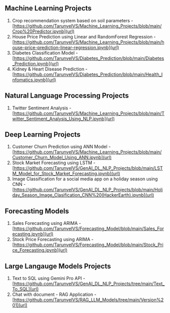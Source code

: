 ## Machine Learning Projects
1. Crop recommendation system based on soil parameters - [https://github.com/TarunvelVS/Machine_Learning_Projects/blob/main/Crop%20Predictor.ipynb](url)
2. House Price Prediction using Linear and RandomForest Regression - [https://github.com/TarunvelVS/Machine_Learning_Projects/blob/main/house-price-prediction-linear-regression.ipynb](url)
3. Diabetes Classification Model - [https://github.com/TarunvelVS/Diabetes_Prediction/blob/main/Diabetes_Prediction.ipynb](url)
4. Kidney & Heart Disease Prediction - [https://github.com/TarunvelVS/Diabetes_Prediction/blob/main/Health_Infomatics.ipynb](url)

## Natural Language Processing Projects
1. Twitter Sentiment Analysis - [https://github.com/TarunvelVS/Machine_Learning_Projects/blob/main/Twitter_Sentiment_Analysis_Using_NLP.ipynb](url)

## Deep Learning Projects
1. Customer Churn Prediction using ANN Model - [https://github.com/TarunvelVS/Machine_Learning_Projects/blob/main/Customer_Churn_Model_Using_ANN.ipynb](url)
2. Stock Market Forecasting using LSTM - [https://github.com/TarunvelVS/GenAI_DL_NLP_Projects/blob/main/LSTM_Model_for_Stock_Market_Forecasting.ipynb](url)
3. Image Classification for a social media app on a holiday season using CNN - [https://github.com/TarunvelVS/GenAI_DL_NLP_Projects/blob/main/Holiday_Season_Image_Clasification_CNN%20(HackerEarth).ipynb](url)

## Forecasting Models
1. Sales Forecasting using ARIMA - [https://github.com/TarunvelVS/Forecasting_Model/blob/main/Sales_Forecasting.ipynb](url)
2. Stock Price Forecasting using ARIMA - [https://github.com/TarunvelVS/Forecasting_Model/blob/main/Stock_Price_Forecasting.ipynb](url)

## Large Langauge Models Projects
1. Text to SQL using Gemini Pro API - [https://github.com/TarunvelVS/GenAI_DL_NLP_Projects/tree/main/Text_To_SQL](url)
2. Chat with document - RAG Application - [https://github.com/TarunvelVS/RAG_LLM_Models/tree/main/Version%201](url)
